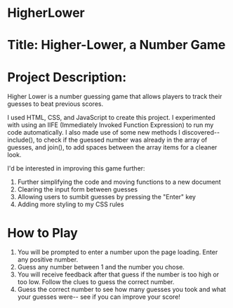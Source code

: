 # HigherLower

# Title: Higher-Lower, a Number Game

# Project Description:

Higher Lower is a number guessing game that allows players to track their guesses to beat previous scores.

I used HTML, CSS, and JavaScript to create this project. I experimented with using an IIFE (Immediately Invoked Function Expression) to run my code automatically. I also made use of some new methods I discovered-- include(), to check if the guessed number was already in the array of guesses, and join(), to add spaces between the array items for a cleaner look.

I'd be interested in improving this game further:

1. Further simplifying the code and moving functions to a new document
2. Clearing the input form between guesses
3. Allowing users to sumbit guesses by pressing the "Enter" key
4. Adding more styling to my CSS rules

# How to Play

1. You will be prompted to enter a number upon the page loading. Enter any positive number.
2. Guess any number between 1 and the number you chose.
3. You will receive feedback after that guess if the number is too high or too low. Follow the clues to guess the correct number.
4. Guess the correct number to see how many guesses you took and what your guesses were-- see if you can improve your score!
